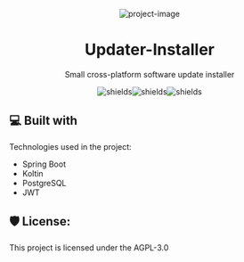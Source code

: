 <p align="center"><img src="https://i.imgur.com/keASKHZ.png" alt="project-image"></p>


<h1 align="center" id="title">Updater-Installer</h1>

<p id="description" align="center">Small cross-platform software update installer</p>

<p align="center"><img src="https://img.shields.io/github/license/StarStudioTeam/updater-installer" alt="shields"><img src="https://img.shields.io/github/issues/StarStudioTeam/updater-installer" alt="shields"><img src="https://img.shields.io/github/forks/StarStudioTeam/updater-installer" alt="shields"></p>



<h2>💻 Built with</h2>

Technologies used in the project:

*   Spring Boot
*   Koltin
*   PostgreSQL
*   JWT

<h2>🛡️ License:</h2>

This project is licensed under the AGPL-3.0